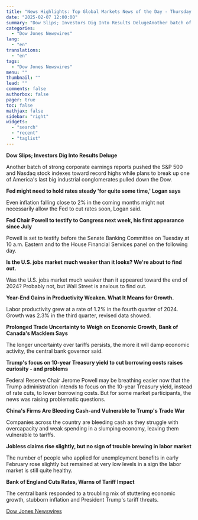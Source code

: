 ```yaml
---
title: "News Highlights: Top Global Markets News of the Day - Thursday at 11 PM ET"
date: "2025-02-07 12:00:00"
summary: "Dow Slips; Investors Dig Into Results DelugeAnother batch of strong corporate earnings reports pushed the S&amp;P 500 and Nasdaq stock indexes toward record highs while plans to break up one of America's last big industrial conglomerates pulled down the Dow.Fed might need to hold rates steady 'for quite some time,'..."
categories:
  - "Dow Jones Newswires"
lang:
  - "en"
translations:
  - "en"
tags:
  - "Dow Jones Newswires"
menu: ""
thumbnail: ""
lead: ""
comments: false
authorbox: false
pager: true
toc: false
mathjax: false
sidebar: "right"
widgets:
  - "search"
  - "recent"
  - "taglist"
---
```


**Dow Slips; Investors Dig Into Results Deluge**

Another batch of strong corporate earnings reports pushed the S&P 500 and Nasdaq stock indexes toward record highs while plans to break up one of America's last big industrial conglomerates pulled down the Dow.

**Fed might need to hold rates steady 'for quite some time,' Logan says**

Even inflation falling close to 2% in the coming months might not necessarily allow the Fed to cut rates soon, Logan said.

**Fed Chair Powell to testify to Congress next week, his first appearance since July**

Powell is set to testify before the Senate Banking Committee on Tuesday at 10 a.m. Eastern and to the House Financial Services panel on the following day.

**Is the U.S. jobs market much weaker than it looks? We're about to find out.**

Was the U.S. jobs market much weaker than it appeared toward the end of 2024? Probably not, but Wall Street is anxious to find out.

**Year-End Gains in Productivity Weaken. What It Means for Growth.**

Labor productivity grew at a rate of 1.2% in the fourth quarter of 2024. Growth was 2.3% in the third quarter, revised data showed.

**Prolonged Trade Uncertainty to Weigh on Economic Growth, Bank of Canada's Macklem Says**

The longer uncertainty over tariffs persists, the more it will damp economic activity, the central bank governor said.

**Trump's focus on 10-year Treasury yield to cut borrowing costs raises curiosity - and problems**

Federal Reserve Chair Jerome Powell may be breathing easier now that the Trump administration intends to focus on the 10-year Treasury yield, instead of rate cuts, to lower borrowing costs. But for some market participants, the news was raising problematic questions.

**China's Firms Are Bleeding Cash-and Vulnerable to Trump's Trade War**

Companies across the country are bleeding cash as they struggle with overcapacity and weak spending in a slumping economy, leaving them vulnerable to tariffs.

**Jobless claims rise slightly, but no sign of trouble brewing in labor market**

The number of people who applied for unemployment benefits in early February rose slightly but remained at very low levels in a sign the labor market is still quite healthy.

**Bank of England Cuts Rates, Warns of Tariff Impact**

The central bank responded to a troubling mix of stuttering economic growth, stubborn inflation and President Trump's tariff threats.

[Dow Jones Newswires](https://www.tradingview.com/news/DJN_DN20250206016950:0/)
